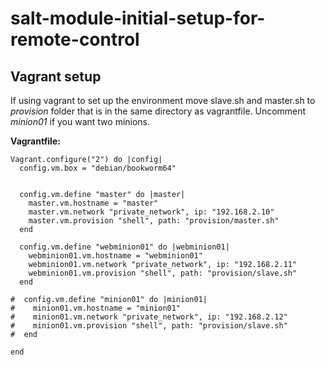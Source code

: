 # salt-module-initial-setup-for-remote-control

## Vagrant setup

If using vagrant to set up the environment move slave.sh and master.sh to *provision* folder that is in the same directory as vagrantfile.
Uncomment *minion01* if you want two minions.

**Vagrantfile:**

```
Vagrant.configure("2") do |config|
  config.vm.box = "debian/bookworm64"


  config.vm.define "master" do |master|
    master.vm.hostname = "master"
    master.vm.network "private_network", ip: "192.168.2.10"
	master.vm.provision "shell", path: "provision/master.sh"
  end

  config.vm.define "webminion01" do |webminion01|
    webminion01.vm.hostname = "webminion01"
    webminion01.vm.network "private_network", ip: "192.168.2.11"
	webminion01.vm.provision "shell", path: "provision/slave.sh"
  end
  
#  config.vm.define "minion01" do |minion01|
#    minion01.vm.hostname = "minion01"
#    minion01.vm.network "private_network", ip: "192.168.2.12"
#    minion01.vm.provision "shell", path: "provision/slave.sh"
#  end
  
end
```